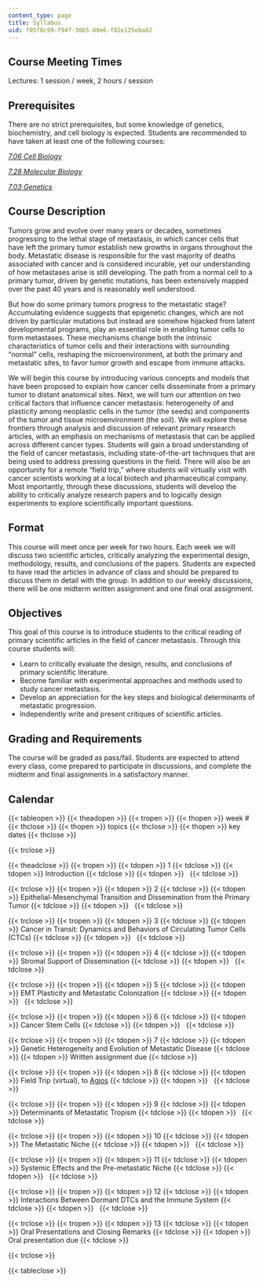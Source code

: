 ```yaml
---
content_type: page
title: Syllabus
uid: f05f8c99-f947-3065-80e6-f92e125eba62
---
```


Course Meeting Times
--------------------

Lectures: 1 session / week, 2 hours / session

Prerequisites
-------------

There are no strict prerequisites, but some knowledge of genetics, biochemistry, and cell biology is expected. Students are recommended to have taken at least one of the following courses:

[_7.06 Cell Biology_](/courses/7-06-cell-biology-spring-2007)

[_7.28 Molecular Biology_](/courses/7-28-molecular-biology-spring-2005)

[_7.03 Genetics_](/courses/7-03-genetics-fall-2004)

Course Description
------------------

Tumors grow and evolve over many years or decades, sometimes progressing to the lethal stage of metastasis, in which cancer cells that have left the primary tumor establish new growths in organs throughout the body. Metastatic disease is responsible for the vast majority of deaths associated with cancer and is considered incurable, yet our understanding of how metastases arise is still developing. The path from a normal cell to a primary tumor, driven by genetic mutations, has been extensively mapped over the past 40 years and is reasonably well understood.

But how do some primary tumors progress to the metastatic stage? Accumulating evidence suggests that epigenetic changes, which are not driven by particular mutations but instead are somehow hijacked from latent developmental programs, play an essential role in enabling tumor cells to form metastases. These mechanisms change both the intrinsic characteristics of tumor cells and their interactions with surrounding “normal” cells, reshaping the microenvironment, at both the primary and metastatic sites, to favor tumor growth and escape from immune attacks.

We will begin this course by introducing various concepts and models that have been proposed to explain how cancer cells disseminate from a primary tumor to distant anatomical sites. Next, we will turn our attention on two critical factors that influence cancer metastasis: heterogeneity of and plasticity among neoplastic cells in the tumor (the seeds) and components of the tumor and tissue microenvironment (the soil). We will explore these frontiers through analysis and discussion of relevant primary research articles, with an emphasis on mechanisms of metastasis that can be applied across different cancer types. Students will gain a broad understanding of the field of cancer metastasis, including state-of-the-art techniques that are being used to address pressing questions in the field. There will also be an opportunity for a remote “field trip,” where students will virtually visit with cancer scientists working at a local biotech and pharmaceutical company. Most importantly, through these discussions, students will develop the ability to critically analyze research papers and to logically design experiments to explore scientifically important questions.

Format
------

This course will meet once per week for two hours. Each week we will discuss two scientific articles, critically analyzing the experimental design, methodology, results, and conclusions of the papers. Students are expected to have read the articles in advance of class and should be prepared to discuss them in detail with the group. In addition to our weekly discussions, there will be one midterm written assignment and one final oral assignment.

Objectives
----------

This goal of this course is to introduce students to the critical reading of primary scientific articles in the field of cancer metastasis. Through this course students will:

*   Learn to critically evaluate the design, results, and conclusions of primary scientific literature.
*   Become familiar with experimental approaches and methods used to study cancer metastasis.
*   Develop an appreciation for the key steps and biological determinants of metastatic progression.
*   Independently write and present critiques of scientific articles.

Grading and Requirements
------------------------

The course will be graded as pass/fail. Students are expected to attend every class, come prepared to participate in discussions, and complete the midterm and final assignments in a satisfactory manner.

Calendar
--------

{{< tableopen >}}
{{< theadopen >}}
{{< tropen >}}
{{< thopen >}}
week #
{{< thclose >}}
{{< thopen >}}
topics
{{< thclose >}}
{{< thopen >}}
key dates
{{< thclose >}}

{{< trclose >}}

{{< theadclose >}}
{{< tropen >}}
{{< tdopen >}}
1
{{< tdclose >}}
{{< tdopen >}}
Introduction
{{< tdclose >}}
{{< tdopen >}}
 
{{< tdclose >}}

{{< trclose >}}
{{< tropen >}}
{{< tdopen >}}
2
{{< tdclose >}}
{{< tdopen >}}
Epithelial-Mesenchymal Transition and Dissemination from the Primary Tumor
{{< tdclose >}}
{{< tdopen >}}
 
{{< tdclose >}}

{{< trclose >}}
{{< tropen >}}
{{< tdopen >}}
3
{{< tdclose >}}
{{< tdopen >}}
Cancer in Transit: Dynamics and Behaviors of Circulating Tumor Cells (CTCs)
{{< tdclose >}}
{{< tdopen >}}
 
{{< tdclose >}}

{{< trclose >}}
{{< tropen >}}
{{< tdopen >}}
4
{{< tdclose >}}
{{< tdopen >}}
Stromal Support of Dissemination
{{< tdclose >}}
{{< tdopen >}}
 
{{< tdclose >}}

{{< trclose >}}
{{< tropen >}}
{{< tdopen >}}
5
{{< tdclose >}}
{{< tdopen >}}
EMT Plasticity and Metastatic Colonization
{{< tdclose >}}
{{< tdopen >}}
 
{{< tdclose >}}

{{< trclose >}}
{{< tropen >}}
{{< tdopen >}}
6
{{< tdclose >}}
{{< tdopen >}}
Cancer Stem Cells
{{< tdclose >}}
{{< tdopen >}}
 
{{< tdclose >}}

{{< trclose >}}
{{< tropen >}}
{{< tdopen >}}
7
{{< tdclose >}}
{{< tdopen >}}
Genetic Heterogeneity and Evolution of Metastatic Disease
{{< tdclose >}}
{{< tdopen >}}
Written assignment due
{{< tdclose >}}

{{< trclose >}}
{{< tropen >}}
{{< tdopen >}}
8
{{< tdclose >}}
{{< tdopen >}}
Field Trip (virtual), to [Agios](https://www.agios.com/)
{{< tdclose >}}
{{< tdopen >}}
 
{{< tdclose >}}

{{< trclose >}}
{{< tropen >}}
{{< tdopen >}}
9
{{< tdclose >}}
{{< tdopen >}}
Determinants of Metastatic Tropism
{{< tdclose >}}
{{< tdopen >}}
 
{{< tdclose >}}

{{< trclose >}}
{{< tropen >}}
{{< tdopen >}}
10
{{< tdclose >}}
{{< tdopen >}}
The Metastatic Niche
{{< tdclose >}}
{{< tdopen >}}
 
{{< tdclose >}}

{{< trclose >}}
{{< tropen >}}
{{< tdopen >}}
11
{{< tdclose >}}
{{< tdopen >}}
Systemic Effects and the Pre-metastatic Niche
{{< tdclose >}}
{{< tdopen >}}
 
{{< tdclose >}}

{{< trclose >}}
{{< tropen >}}
{{< tdopen >}}
12
{{< tdclose >}}
{{< tdopen >}}
Interactions Between Dormant DTCs and the Immune System
{{< tdclose >}}
{{< tdopen >}}
 
{{< tdclose >}}

{{< trclose >}}
{{< tropen >}}
{{< tdopen >}}
13
{{< tdclose >}}
{{< tdopen >}}
Oral Presentations and Closing Remarks
{{< tdclose >}}
{{< tdopen >}}
Oral presentation due
{{< tdclose >}}

{{< trclose >}}

{{< tableclose >}}